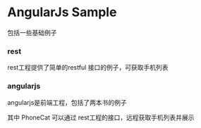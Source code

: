 # AngularJs Sample 

包括一些基础例子

### rest

rest工程提供了简单的restful 接口的例子，可获取手机列表

### angularjs

angularjs是前端工程，包括了两本书的例子

其中 PhoneCat 可以通过 rest工程的接口，远程获取手机列表并展示